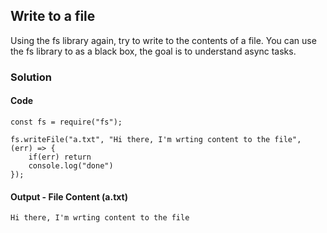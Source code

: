 ## Write to a file
Using the fs library again, try to write to the contents of a file.
You can use the fs library to as a black box, the goal is to understand async tasks.

### Solution

#### Code
```
const fs = require("fs");

fs.writeFile("a.txt", "Hi there, I'm wrting content to the file", (err) => {
    if(err) return
    console.log("done")
});
```

#### Output - File Content (a.txt)
```
Hi there, I'm wrting content to the file
```